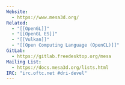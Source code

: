 ```yaml
---
Website:
  - https://www.mesa3d.org/
Related:
  - "[[OpenGL]]"
  - "[[OpenGL ES]]"
  - "[[Vulkan]]"
  - "[[Open Computing Language (OpenCL)]]"
GitLab:
  - https://gitlab.freedesktop.org/mesa
Mailing List:
  - https://docs.mesa3d.org/lists.html
IRC: "irc.oftc.net #dri-devel"
---
```




